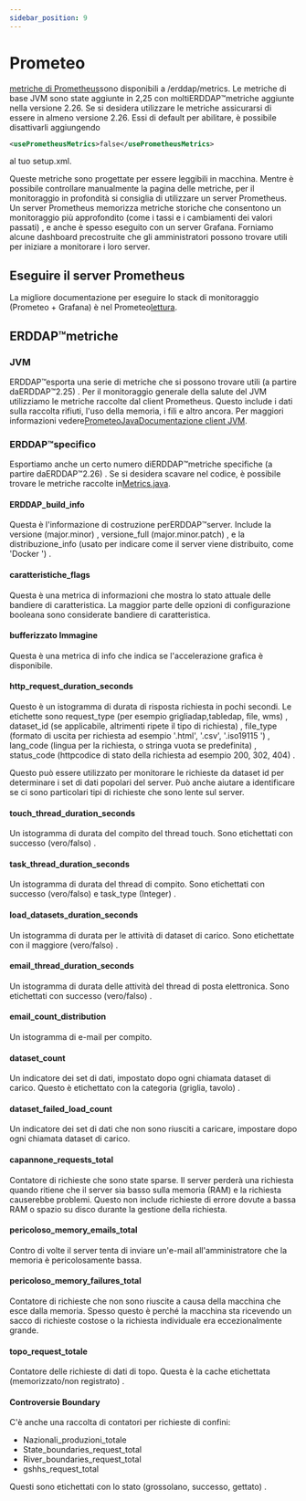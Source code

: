 ```yaml
---
sidebar_position: 9
---
```

# Prometeo

[metriche di Prometheus](https://prometheus.io/)sono disponibili a /erddap/metrics. Le metriche di base JVM sono state aggiunte in 2,25 con moltiERDDAP™metriche aggiunte nella versione 2.26. Se si desidera utilizzare le metriche assicurarsi di essere in almeno versione 2.26. Essi di default per abilitare, è possibile disattivarli aggiungendo
```xml
<usePrometheusMetrics>false</usePrometheusMetrics>
```
al tuo setup.xml.

Queste metriche sono progettate per essere leggibili in macchina. Mentre è possibile controllare manualmente la pagina delle metriche, per il monitoraggio in profondità si consiglia di utilizzare un server Prometheus. Un server Prometheus memorizza metriche storiche che consentono un monitoraggio più approfondito (come i tassi e i cambiamenti dei valori passati) , e anche è spesso eseguito con un server Grafana. Forniamo alcune dashboard precostruite che gli amministratori possono trovare utili per iniziare a monitorare i loro server.

## Eseguire il server Prometheus

La migliore documentazione per eseguire lo stack di monitoraggio (Prometeo + Grafana) è nel Prometeo[lettura](https://github.com/ERDDAP/erddap/blob/main/docker/prometheus/README.md).

## ERDDAP™metriche

### JVM

ERDDAP™esporta una serie di metriche che si possono trovare utili (a partire daERDDAP™2.25) . Per il monitoraggio generale della salute del JVM utilizziamo le metriche raccolte dal client Prometheus. Questo include i dati sulla raccolta rifiuti, l'uso della memoria, i fili e altro ancora. Per maggiori informazioni vedere[PrometeoJavaDocumentazione client JVM](https://prometheus.github.io/client_java/instrumentation/jvm/).

### ERDDAP™specifico

Esportiamo anche un certo numero diERDDAP™metriche specifiche (a partire daERDDAP™2.26) . Se si desidera scavare nel codice, è possibile trovare le metriche raccolte in[Metrics.java](https://github.com/ERDDAP/erddap/blob/main/WEB-INF/classes/gov/noaa/pfel/erddap/util/Metrics.java).

#### ERDDAP_build_info

Questa è l'informazione di costruzione perERDDAP™server. Include la versione (major.minor) , versione_full (major.minor.patch) , e la distribuzione_info (usato per indicare come il server viene distribuito, come 'Docker ') .

#### caratteristiche_flags

Questa è una metrica di informazioni che mostra lo stato attuale delle bandiere di caratteristica. La maggior parte delle opzioni di configurazione booleana sono considerate bandiere di caratteristica.

#### bufferizzato Immagine

Questa è una metrica di info che indica se l'accelerazione grafica è disponibile.

#### http_request_duration_seconds

Questo è un istogramma di durata di risposta richiesta in pochi secondi. Le etichette sono request_type (per esempio grigliadap,tabledap, file, wms) , dataset_id (se applicabile, altrimenti ripete il tipo di richiesta) , file_type (formato di uscita per richiesta ad esempio '.html', '.csv', '.iso19115 ') , lang_code (lingua per la richiesta, o stringa vuota se predefinita) , status_code (httpcodice di stato della richiesta ad esempio 200, 302, 404) .

Questo può essere utilizzato per monitorare le richieste da dataset id per determinare i set di dati popolari del server. Può anche aiutare a identificare se ci sono particolari tipi di richieste che sono lente sul server.

#### touch_thread_duration_seconds

Un istogramma di durata del compito del thread touch. Sono etichettati con successo (vero/falso) .

#### task_thread_duration_seconds

Un istogramma di durata del thread di compito. Sono etichettati con successo (vero/falso) e task_type (Integer) .

#### load_datasets_duration_seconds

Un istogramma di durata per le attività di dataset di carico. Sono etichettate con il maggiore (vero/falso) .

#### email_thread_duration_seconds

Un istogramma di durata delle attività del thread di posta elettronica. Sono etichettati con successo (vero/falso) .

#### email_count_distribution

Un istogramma di e-mail per compito.

#### dataset_count

Un indicatore dei set di dati, impostato dopo ogni chiamata dataset di carico. Questo è etichettato con la categoria (griglia, tavolo) .

#### dataset_failed_load_count

Un indicatore dei set di dati che non sono riusciti a caricare, impostare dopo ogni chiamata dataset di carico.

#### capannone_requests_total

Contatore di richieste che sono state sparse. Il server perderà una richiesta quando ritiene che il server sia basso sulla memoria (RAM) e la richiesta causerebbe problemi. Questo non include richieste di errore dovute a bassa RAM o spazio su disco durante la gestione della richiesta.

#### pericoloso_memory_emails_total

Contro di volte il server tenta di inviare un'e-mail all'amministratore che la memoria è pericolosamente bassa.

#### pericoloso_memory_failures_total

Contatore di richieste che non sono riuscite a causa della macchina che esce dalla memoria. Spesso questo è perché la macchina sta ricevendo un sacco di richieste costose o la richiesta individuale era eccezionalmente grande.

#### topo_request_totale

Contatore delle richieste di dati di topo. Questa è la cache etichettata (memorizzato/non registrato) .

#### Controversie Boundary

C'è anche una raccolta di contatori per richieste di confini:

 - Nazionali_produzioni_totale
 - State_boundaries_request_total
 - River_boundaries_request_total
 - gshhs_request_total

Questi sono etichettati con lo stato (grossolano, successo, gettato) .
